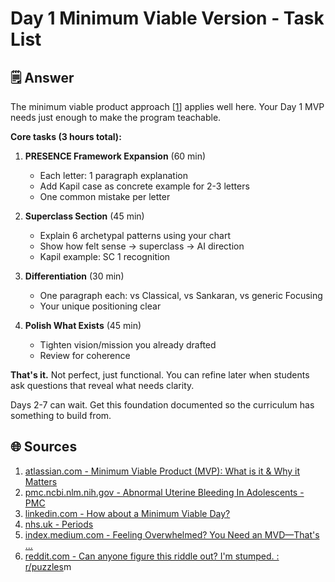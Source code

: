 # Day 1 Minimum Viable Version - Task List

## 🗒️ Answer

The minimum viable product approach [[1](https://www.atlassian.com/agile/product-management/minimum-viable-product)] applies well here. Your Day 1 MVP needs just enough to make the program teachable.

**Core tasks (3 hours total):**

1. **PRESENCE Framework Expansion** (60 min)
    
    - Each letter: 1 paragraph explanation
    - Add Kapil case as concrete example for 2-3 letters
    - One common mistake per letter
2. **Superclass Section** (45 min)
    
    - Explain 6 archetypal patterns using your chart
    - Show how felt sense → superclass → AI direction
    - Kapil example: SC 1 recognition
3. **Differentiation** (30 min)
    
    - One paragraph each: vs Classical, vs Sankaran, vs generic Focusing
    - Your unique positioning clear
4. **Polish What Exists** (45 min)
    
    - Tighten vision/mission you already drafted
    - Review for coherence

**That's it.** Not perfect, just functional. You can refine later when students ask questions that reveal what needs clarity.

Days 2-7 can wait. Get this foundation documented so the curriculum has something to build from.

## 🌐 Sources

1. [atlassian.com - Minimum Viable Product (MVP): What is it & Why it Matters](https://www.atlassian.com/agile/product-management/minimum-viable-product)
2. [pmc.ncbi.nlm.nih.gov - Abnormal Uterine Bleeding In Adolescents - PMC](https://pmc.ncbi.nlm.nih.gov/articles/PMC6083466/)
3. [linkedin.com - How about a Minimum Viable Day?](https://www.linkedin.com/pulse/how-minimum-viable-day-vivek-gambhir-y1uhc)
4. [nhs.uk - Periods](https://www.nhs.uk/conditions/periods/)
5. [index.medium.com - Feeling Overwhelmed? You Need an MVD—That's ...](https://index.medium.com/feeling-overwhelmed-you-need-a-mvd-minimum-viable-day-bf07b7b90eb)
6. [reddit.com - Can anyone figure this riddle out? I'm stumped. : r/puzzles](https://www.reddit.com/r/puzzles/comments/16i59rk/can_anyone_figure_this_riddle_out_im_stumped/)m